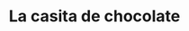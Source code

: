 ---
title: "La casita de chocolate"
url: /sant-joan-dalacant/la-casita-de-chocolate/
shop: Süßwaren
---